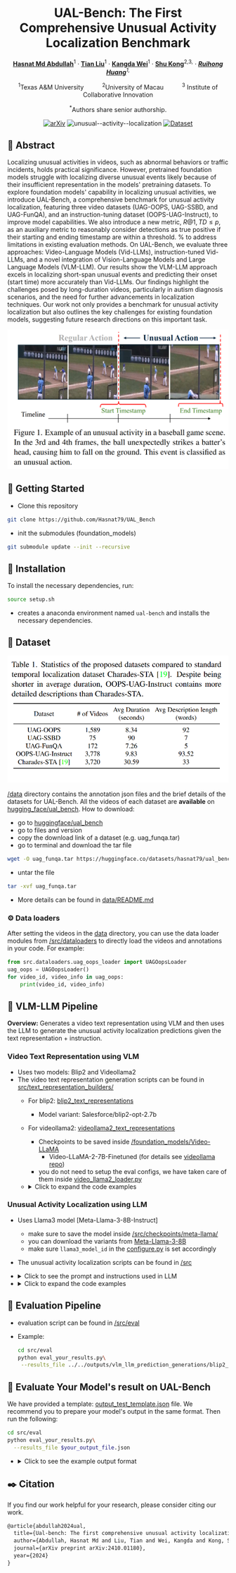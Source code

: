 <div align="center">

# UAL-Bench: The First Comprehensive Unusual Activity Localization Benchmark
[**Hasnat Md Abdullah**](https://github.com/Hasnat79)<sup>1</sup> · [**Tian Liu**](https://tian1327.github.io/)<sup>1</sup> · [**Kangda Wei**](https://weikangda.github.io/kangda.github.io//)<sup>1</sup> · [**Shu Kong**](https://aimerykong.github.io/)<sup>2,3,*</sup> · [**Ruihong Huang**](https://scholar.google.com/citations?user=NU2aHWUAAAAJ&hl=en)<sup>1,*</sup>

<sup>1</sup>Texas A&M University&emsp;&emsp;&emsp;<sup>2</sup>University of Macau&emsp;&emsp;&emsp;<sup>3</sup> Institute of Collaborative Innovation

<sup>*</sup>Authors share senior authorship.


[![arXiv](https://img.shields.io/badge/arXiv-2312.14494-b31b1b.svg)](https://arxiv.org/abs/2410.01180)
![unusual--activity--localization](https://img.shields.io/badge/Task-Unusual%20Activity%20Localization-blue)
[![Dataset](https://img.shields.io/badge/Dataset-UAL--Bench-yellow)](https://huggingface.co/datasets/hasnat79/ual_bench)


</div>

## 📜 Abstract
Localizing unusual activities in videos, such as abnormal behaviors or traffic incidents, holds practical significance. 
However, pretrained foundation models struggle with localizing diverse unusual events likely because of their insufficient representation in the models' pretraining datasets. 
To explore foundation models' capability in localizing unusual activities, 
we introduce UAL-Bench, a comprehensive benchmark for unusual activity localization, featuring three video datasets (UAG-OOPS, UAG-SSBD, and UAG-FunQA), and an instruction-tuning dataset (OOPS-UAG-Instruct), to improve model capabilities. 
We also introduce a new metric, $R@1, TD\leq p$, as an auxiliary metric to reasonably consider detections as true positive if their starting and ending timestamp are within a threshold.
% to address limitations in existing evaluation methods. 
On UAL-Bench, we evaluate three approaches: Video-Language Models (Vid-LLMs), instruction-tuned Vid-LLMs, and a novel integration of Vision-Language Models and Large Language Models (VLM-LLM). Our results show the VLM-LLM approach excels in localizing short-span unusual events and predicting their onset (start time) more accurately than Vid-LLMs. Our findings highlight the challenges posed by long-duration videos, particularly in autism diagnosis scenarios, and the need for further advancements in localization techniques. Our work not only provides a benchmark for unusual activity localization but also outlines the key challenges for existing foundation models, 
suggesting future research directions on this important task.

<div align="center">
  <img src="figures/ual_example.png" alt="example" width="800"/>
</div>

## 🔧 Getting Started
- Clone this repository
```bash
git clone https://github.com/Hasnat79/UAL_Bench
```
- init the submodules (foundation_models)
```bash
git submodule update --init --recursive
```
## 🚀 Installation

To install the necessary dependencies, run:

```bash
source setup.sh
```
- creates a anaconda environment named `ual-bench` and installs the necessary dependencies.

## 📂 Dataset
![Dataset Details](figures/dataset_details.png)

[/data](data) directory contains the annotation json files and the brief details of the datasets for UAL-Bench. All the videos of each dataset are **available** on [hugging_face/ual_bench](https://huggingface.co/datasets/hasnat79/ual_bench). How to download: 
- go to [huggingface/ual_bench](https://huggingface.co/datasets/hasnat79/ual_bench)
- go to files and version 
- copy the download link of a dataset (e.g. uag_funqa.tar)
- go to terminal and download the tar file
```bash 
wget -O uag_funqa.tar https://huggingface.co/datasets/hasnat79/ual_bench/resolve/main/uag_funqa.tar?download=true
```
- untar the file
```bash
tar -xvf uag_funqa.tar
```
- More details can be found in [data/README.md](data/README.md)

### ⚙️ Data loaders
After setting the videos in the [data](data) directory, you can use the data loader modules from [/src/dataloaders](src/dataloaders) to directly load the videos and annotations in your code. For example:

```python
from src.dataloaders.uag_oops_loader import UAGOopsLoader
uag_oops = UAGOopsLoader()
for video_id, video_info in uag_oops:
    print(video_id, video_info)
```

## 🧠 VLM-LLM Pipeline
**Overview:** Generates a video text representation using VLM and then uses the LLM to generate the unusual activity localization predictions given the text representation + instruction. 

### Video Text Representation using VLM
- Uses two models: Blip2 and Videollama2
- The video text representation generation scripts can be found in [src/text_representation_builders/](src/text_representation_builders)
  - For blip2: [blip2_text_representations](src/text_representation_builders/blip2_text_representations) 
    - Model variant: Salesforce/blip2-opt-2.7b
  - For videollama2: [videollama2_text_representations](src/text_representation_builders/videollama2_text_representations)
    - Checkpoints to be saved inside [/foundation_models/Video-LLaMA](foundation_models/Video-LLaMA)
      - Video-LLaMA-2-7B-Finetuned (for details see [videollama repo](https://github.com/DAMO-NLP-SG/Video-LLaMA))
    - you do not need to setup the eval configs, we have taken care of them inside [video_llama2_loader.py](src/model_loaders/video_llama2_loader.py)

  - <Details>
    <summary> Click to expand the code examples </summary>

    #### Blip2 Text Representation
    ```bash
    cd src/text_representation_builders/blip2_text_representations
    python blip2_text_rep_x_uag_oops.py\
      --output ../../outputs/text_representations/blip2_text_rep_x_uag_oops.json
    ```
    #### Videollama2 Text Representation
    ```bash
    cd src/text_representation_builders/videollama2_text_representations
    python videollama2_text_rep_x_uag_oops.py\
      --output ../../outputs/text_representations/videollama2_text_rep_x_uag_oops.json
    ```
    </Details>

### Unusual Activity Localization using LLM 
- Uses Llama3 model [Meta-Llama-3-8B-Instruct]
  - make sure to save the model inside [/src/checkpoints/meta-llama/](src/checkpoints/meta-llama)
  - you can download the variants from [Meta-Llama-3-8B](https://huggingface.co/meta-llama/Meta-Llama-3-8B)
  - make sure `llama3_model_id` in the [configure.py](configs/configure.py) is set accordingly

- The unusual activity localization scripts can be found in [/src](/src)
- <details>
  <summary> Click to see the prompt and instructions used in LLM </summary>

  ![prompts_used](figures/prompts_used.png)
  </details>
- <details>
  <summary>Click to expand the code examples</summary> 

    ```bash
    cd src
    python llama3_x_videollama2_text_rep_uag_oops.py\ 
    --input ../outputs/text_representations/videollama2_text_rep_x_uag_oops.json \
    --output ../outputs/vlm_llm_prediction_generations/videollama2_llama3_uag_oops.json
    ```
  </details>


## 🧪 Evaluation Pipeline
- evaluation script can be found in [/src/eval](src/eval)
- Example:

    ```bash
    cd src/eval
    python eval_your_results.py\
     --results_file ../../outputs/vlm_llm_prediction_generations/blip2_llama3_uag_oops.json
    ```

## 📝 Evaluate Your Model's result on UAL-Bench
We have provided a template: [output_test_template.json](src/eval/output_test_template.json) file. We recommend you to prepare your model's output in the same format. Then run the following:

```bash
cd src/eval
python eval_your_results.py\
  --results_file $your_output_file.json
```
- <details>
  <summary> Click to see the example output format </summary>
  
  Expected output format:
  ```bash 
  ========== recal@1 iou >= m ======================
  correct_count: 0 len(result): 6
  IoU = 0.3 R@1: 0.00; mIoU: 0.02
  correct_count: 0 len(result): 6
  IoU = 0.5 R@1: 0.00; mIoU: 0.02
  correct_count: 0 len(result): 6
  IoU = 0.7 R@1: 0.00; mIoU: 0.02
  ========== abs dist <= m ======================
  correct_count: 0 len(result): 6
  Threshold m = 0s R@1: 0.00 mean abs distances: 3.07
  correct_count: 0 len(result): 6
  Threshold m = 1s R@1: 0.00 mean abs distances: 3.07
  correct_count: 2 len(result): 6
  Threshold m = 3s R@1: 33.33 mean abs distances: 3.07
  correct_count: 6 len(result): 6
  Threshold m = 5s R@1: 100.00 mean abs distances: 3.07
  correct_count: 6 len(result): 6
  Threshold m = 7s R@1: 100.00 mean abs distances: 3.07
  ============ Onset (start_time) prediction accuracy ====================
  correct_within_1_sec_count: 1 len(result): 6
  correct_within_quarter_sec_count: 0 len(result): 6
  Accuracy within 1 sec: 16.67
  Accuracy within 0.25 sec: 0.0
  ```
 </details>
 

## ✒️ Citation
If you find our work helpful for your research, please consider citing our work.
```markdown
@article{abdullah2024ual,
  title={Ual-bench: The first comprehensive unusual activity localization benchmark},
  author={Abdullah, Hasnat Md and Liu, Tian and Wei, Kangda and Kong, Shu and Huang, Ruihong},
  journal={arXiv preprint arXiv:2410.01180},
  year={2024}
}
``` 


